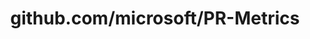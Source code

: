---
layout: post
title: github.com/microsoft/PR-Metrics
categories: link
tags: [انگلیسی, برنامه‌نویسی]
---